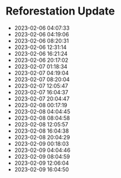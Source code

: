 # Reforestation Update
- 2023-02-06 04:07:33
- 2023-02-06 04:19:06
- 2023-02-06 08:20:31
- 2023-02-06 12:31:14
- 2023-02-06 16:21:24
- 2023-02-06 20:17:02
- 2023-02-07 01:18:34
- 2023-02-07 04:19:04
- 2023-02-07 08:20:04
- 2023-02-07 12:05:47
- 2023-02-07 16:04:37
- 2023-02-07 20:04:47
- 2023-02-08 00:17:19
- 2023-02-08 04:04:45
- 2023-02-08 08:04:58
- 2023-02-08 12:05:57
- 2023-02-08 16:04:38
- 2023-02-08 20:04:29
- 2023-02-09 00:18:03
- 2023-02-09 04:04:46
- 2023-02-09 08:04:59
- 2023-02-09 12:06:04
- 2023-02-09 16:04:50
